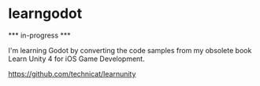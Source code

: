 # learngodot

*** in-progress ***

I'm learning Godot by converting the code samples from my obsolete book Learn Unity 4 for iOS Game Development.

https://github.com/technicat/learnunity



